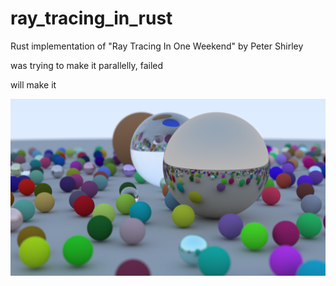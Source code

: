 # ray_tracing_in_rust
Rust implementation of "Ray Tracing In One Weekend" by Peter Shirley 

was trying to make it parallelly, failed

will make it

![](./image.png)
